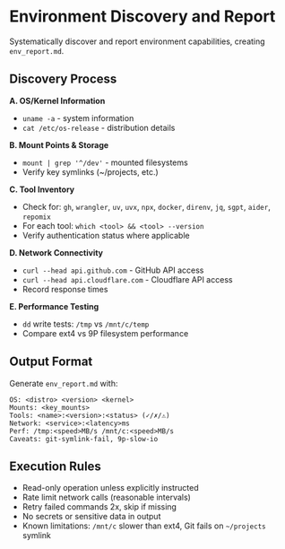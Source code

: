 # Environment Discovery and Report

Systematically discover and report environment capabilities, creating `env_report.md`.

## Discovery Process

**A. OS/Kernel Information**
- `uname -a` - system information
- `cat /etc/os-release` - distribution details

**B. Mount Points & Storage**
- `mount | grep '^/dev'` - mounted filesystems
- Verify key symlinks (~/projects, etc.)

**C. Tool Inventory**
- Check for: `gh`, `wrangler`, `uv`, `uvx`, `npx`, `docker`, `direnv`, `jq`, `sgpt`, `aider`, `repomix`
- For each tool: `which <tool> && <tool> --version`
- Verify authentication status where applicable

**D. Network Connectivity**
- `curl --head api.github.com` - GitHub API access
- `curl --head api.cloudflare.com` - Cloudflare API access
- Record response times

**E. Performance Testing**
- `dd` write tests: `/tmp` vs `/mnt/c/temp`
- Compare ext4 vs 9P filesystem performance

## Output Format

Generate `env_report.md` with:
```
OS: <distro> <version> <kernel>
Mounts: <key_mounts>
Tools: <name>:<version>:<status> (✓/✗/⚠)  
Network: <service>:<latency>ms
Perf: /tmp:<speed>MB/s /mnt/c:<speed>MB/s
Caveats: git-symlink-fail, 9p-slow-io
```

## Execution Rules
- Read-only operation unless explicitly instructed
- Rate limit network calls (reasonable intervals)
- Retry failed commands 2x, skip if missing
- No secrets or sensitive data in output
- Known limitations: `/mnt/c` slower than ext4, Git fails on `~/projects` symlink